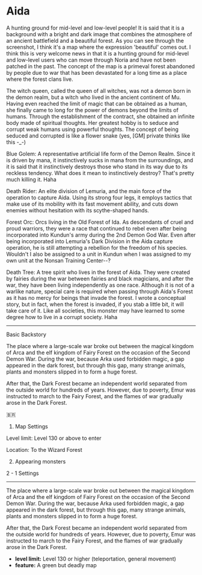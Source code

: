 # Aida

A hunting ground for mid-level and low-level people! It is said that it is a background
with a bright and dark image that combines the atmosphere of an ancient battlefield
and a beautiful forest. As you can see through the screenshot, I think it's a map
where the expression 'beautiful' comes out. I think this is very welcome news in
that it is a hunting ground for mid-level and low-level users who can move through
Noria and have not been patched in the past. The concept of the map is a primeval
forest abandoned by people due to war that has been devastated for a long time as
a place where the forest clans live.

The witch queen, called the queen of all witches, was not a demon born in the demon
realm, but a witch who lived in the ancient continent of Mu. Having even reached
the limit of magic that can be obtained as a human, she finally came to long for
the power of demons beyond the limits of humans. Through the establishment of the
contract, she obtained an infinite body made of spiritual thoughts. Her greatest
hobby is to seduce and corrupt weak humans using powerful thoughts. The concept
of being seduced and corrupted is like a flower snake (yes, [GM] private thinks
like this -\_-)

Blue Golem: A representative artificial life form of the Demon Realm. Since it is
driven by mana, it instinctively sucks in mana from the surroundings, and it is
said that it instinctively destroys those who stand in its way due to its reckless
tendency. What does it mean to instinctively destroy? That's pretty much killing it. Haha

Death Rider: An elite division of Lemuria, and the main force of the operation to
capture Aida. Using its strong four legs, it employs tactics that make use of its
mobility with its fast movement ability, and cuts down enemies without hesitation
with its scythe-shaped hands.

Forest Orc: Orcs living in the Old Forest of Ida. As descendants of cruel and proud warriors,
they were a race that continued to rebel even after being incorporated into Kundun's
army during the 2nd Demon God War. Even after being incorporated into Lemuria's
Dark Division in the Aida capture operation, he is still attempting a rebellion
for the freedom of his species. Wouldn't I also be assigned to a unit in Kundun
when I was assigned to my own unit at the Nonsan Training Center--?

Death Tree: A tree spirit who lives in the forest of Aida. They were created by
fairies during the war between fairies and black magicians, and after the war,
they have been living independently as one race. Although it is not of a warlike
nature, special care is required when passing through Aida's Forest as it has no
mercy for beings that invade the forest. I wrote a conceptual story, but in fact,
when the forest is invaded, if you stab a little bit, it will take care of it. Like
all societies, this monster may have learned to some degree how to live in a
corrupt society. Haha

---

Basic Backstory

The place where a large-scale war broke out between the magical kingdom of Arca and the elf kingdom of Fairy Forest on the occasion of the Second Demon War. During the war, because Arka used forbidden magic, a gap appeared in the dark forest, but through this gap, many strange animals, plants and monsters slipped in to form a huge forest.

After that, the Dark Forest became an independent world separated from the outside world for hundreds of years. However, due to poverty, Emur was instructed to march to the Fairy Forest, and the flames of war gradually arose in the Dark Forest.

🇧🇷

1. Map Settings

Level limit: Level 130 or above to enter

Location: To the Wizard Forest

2. Appearing monsters

2 - 1 Settings

---

The place where a large-scale war broke out between the magical kingdom of Arca and the elf kingdom of Fairy Forest on the occasion of the Second Demon War. During the war, because Arka used forbidden magic, a gap appeared in the dark forest, but through this gap, many strange animals, plants and monsters slipped in to form a huge forest.

After that, the Dark Forest became an independent world separated from the outside world for hundreds of years. However, due to poverty, Emur was instructed to march to the Fairy Forest, and the flames of war gradually arose in the Dark Forest.

- **level limit:** Level 130 or higher (teleportation, general movement)
- **feature:** A green but deadly map

